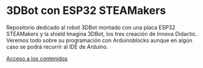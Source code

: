 # 3DBot con ESP32 STEAMakers
Repositorio dedicado al robot 3DBot montado con una placa ESP32 STEAMakers y la shield Imagina 3DBot, los tres creación de Innova Didactic. Veremos todo sobre su programación con Arduinoblocks aunque en algún caso se podrá recurrir al IDE de Arduino.

[Acceso a los contenidos](https://fgcoca.github.io/3DBot-con-ESP32-STEAMakers/)

